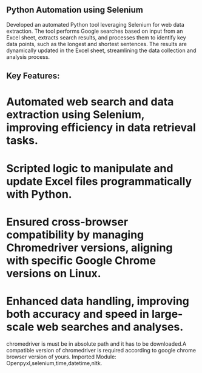 ## Python Automation using Selenium
Developed an automated Python tool leveraging Selenium for web data extraction. The tool performs Google searches based on input from an Excel sheet, extracts search results, and processes them to identify key data points, such as the longest and shortest sentences. The results are dynamically updated in the Excel sheet, streamlining the data collection and analysis process.
## Key Features:
 # Automated web search and data extraction using Selenium, improving efficiency in data retrieval tasks.
 # Scripted logic to manipulate and update Excel files programmatically with Python.
 # Ensured cross-browser compatibility by managing Chromedriver versions, aligning with specific Google Chrome versions on Linux.
 # Enhanced data handling, improving both accuracy and speed in large-scale web searches and analyses.

chromedriver is must be in absolute path and it has to be downloaded.A compatible version of chromedriver is required according to google chrome browser version of yours.
Imported Module: Openpyxl,selenium,time,datetime,nltk.

